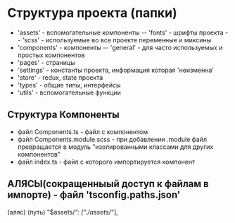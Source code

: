 # Структура проекта (папки)
 * 'assets' - вспомогательные компоненты
  -- 'fonts' - шрифты проекта
  -- 'scss' - используемые во все проекте переменные и миксины
 * 'components' - компоненты
  -- 'general' - для часто используемых и простых компонентов
 * 'pages' - страницы
 * 'settings' - константы проекта, информация которая 'неизменна'
 * 'store' - redux, state проекта
 * 'types' - общие типы, интерфейсы
 * 'utils' - вспомогательные функции


## Структура Компоненты
 * файл Components.ts - файл с компонентом
 * файл Components.module.scss - при добавлении .module файл превращается в модуль "изолированными классами для других компонентов"
 * файл index.ts - файл с которого импортируется компонент


## АЛЯСЫ(сокращенныый доступ к файлам в импорте) - файл 'tsconfig.paths.json'
  (аляс)          (путь)
"$assets/*": ["./assets/*"],
